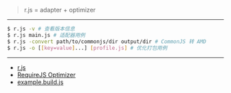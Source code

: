 > r.js = adapter + optimizer

---

```sh
$ r.js -v # 查看版本信息
$ r.js main.js # 适配器用例
$ r.js -convert path/to/commonjs/dir output/dir # CommonJS 转 AMD
$ r.js -o [[key=value]...] [profile.js] # 优化打包用例
```

---

- [r.js](https://github.com/requirejs/r.js)
- [RequireJS Optimizer](http://requirejs.org/docs/optimization.html#basics)
- [example.build.js](https://github.com/requirejs/r.js/blob/master/build/example.build.js)

